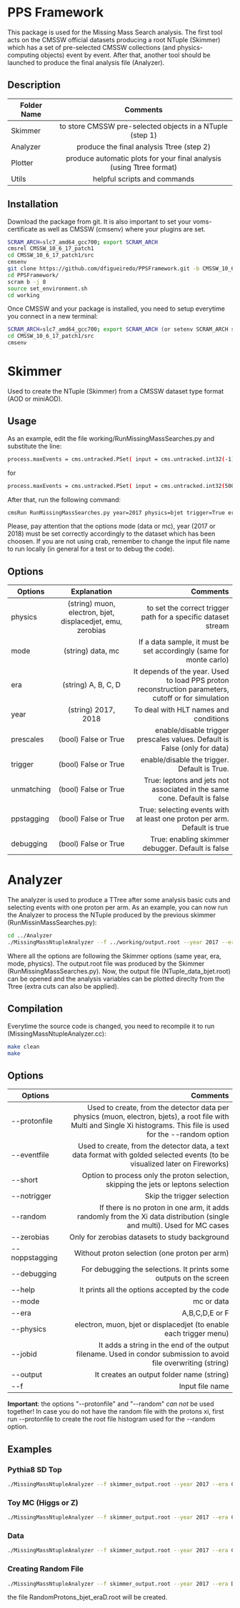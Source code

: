 # PPS Framework

This package is used for the Missing Mass Search analysis. The first tool acts on the CMSSW official datasets producing a root NTuple (Skimmer) which has a set of pre-selected CMSSW collections (and physics-computing objects) event by event. After that, another tool should be launched to produce the final analysis file (Analyzer). 

## Description

| Folder Name       | Comments |
| ------------- |:-------------:|
| Skimmer | to store CMSSW pre-selected objects in a NTuple (step 1)|
| Analyzer | produce the final analysis Ttree (step 2) |
| Plotter | produce automatic plots for your final analysis (using Ttree format) |
| Utils | helpful scripts and commands |

## Installation

Download the package from git. It is also important to set your voms-certificate as well as CMSSW (cmsenv) where your plugins are set. 

```bash
SCRAM_ARCH=slc7_amd64_gcc700; export SCRAM_ARCH
cmsrel CMSSW_10_6_17_patch1
cd CMSSW_10_6_17_patch1/src
cmsenv
git clone https://github.com/dfigueiredo/PPSFramework.git -b CMSSW_10_6_17_patch1_2023
cd PPSFramework/
scram b -j 8
source set_environment.sh
cd working
```

Once CMSSW and your package is installed, you need to setup everytime you connect in a new terminal:

```bash
SCRAM_ARCH=slc7_amd64_gcc700; export SCRAM_ARCH (or setenv SCRAM_ARCH slc7_amd64_gcc700 for tcsh) 
cd CMSSW_10_6_17_patch1/src
cmsenv
```

# Skimmer

Used to create the NTuple (Skimmer) from a CMSSW dataset type format (AOD or miniAOD).

## Usage

As an example, edit the file working/RunMissingMassSearches.py and substitute the line:

```bash
process.maxEvents = cms.untracked.PSet( input = cms.untracked.int32(-1) )
```

for


```bash
process.maxEvents = cms.untracked.PSet( input = cms.untracked.int32(5000) )
```

After that, run the following command:

```bash
cmsRun RunMissingMassSearches.py year=2017 physics=bjet trigger=True era=D mode=data
```

Please, pay attention that the options mode (data or mc), year (2017 or 2018) must be set correctly accordingly to the dataset which has been choosen. If you are not using crab, remember to change the input file name to run locally (in general for a test or to debug the code).

## Options

| Options       | Explanation | Comments |
| ------------- |:-------------:|-------------:|
| physics      | (string) muon, electron, bjet, displacedjet, emu, zerobias | to set the correct trigger path for a specific dataset stream |
| mode      | (string) data, mc | If a data sample, it must be set accordingly (same for monte carlo) |
| era      | (string) A, B, C, D | It depends of the year. Used to load PPS proton reconstruction parameters, cutoff or for simulation |
| year   | (string) 2017, 2018 | To deal with HLT names and conditions |
| prescales   | (bool) False or True | enable/disable trigger prescales values. Default is False (only for data) |
| trigger   | (bool) False or True | enable/disable the trigger. Default is True. |
| unmatching   | (bool) False or True | True: leptons and jets not associated in the same cone. Default is false |
| ppstagging   | (bool) False or True | True: selecting events with at least one proton per arm. Default is true |
| debugging   | (bool) False or True | True: enabling skimmer debugger. Default is false |

# Analyzer

The analyzer is used to produce a TTree after some analysis basic cuts and selecting events with one proton per arm. As an example, you can now run the Analyzer to process the NTuple produced by the previous skimmer (RunMissinMassSearches.py):

```bash
cd ../Analyzer
./MissingMassNtupleAnalyzer --f ../working/output.root --year 2017 --era D --mode data --physics bjet
```

Where all the options are following the Skimmer options (same year, era, mode, physics). The output.root file was produced by the Skimmer (RunMissingMassSearches.py). Now, the output file (NTuple_data_bjet.root) can be opened and the analysis variables can be plotted direclty from the Ttree (extra cuts can also be applied).

## Compilation

Everytime the source code is changed, you need to recompile it to run (MissingMassNtupleAnalyzer.cc):

```bash
make clean
make
```

## Options

| Options       | Comments |
| ------------- | -------------:|
| --protonfile | Used to create, from the detector data per physics (muon, electron, bjets), a root file with Multi and Single Xi histograms. This file is used for the --random option |
| --eventfile | Used to create, from the detector data, a text data format with golded selected events (to be visualized later on Fireworks) |
| --short | Option to process only the proton selection, skipping the jets or leptons selection |
| --notrigger | Skip the trigger selection |
| --random | If there is no proton in one arm, it adds randomly from the Xi data distribution (single and multi). Used for MC cases |
| --zerobias | Only for zerobias datasets to study background |
| --noppstagging | Without proton selection (one proton per arm) |
| --debugging | For debugging the selections. It prints some outputs on the screen |
| --help | It prints all the options accepted by the code |
| --mode | mc or data |
| --era | A,B,C,D,E or F |
| --physics | electron, muon, bjet or displacedjet (to enable each trigger menu) |
| --jobid | It adds a string in the end of the output filename. Used in condor submission to avoid file overwriting (string) |
| --output | It creates an output folder name (string) |
| --f | Input file name |

**Important**: the options "--protonfile" and "--random" *can not* be used together! In case you do not have the random file with the protons xi, first run --protonfile to create the root file histogram used for the --random option.

## Examples

### Pythia8 SD Top

```bash
./MissingMassNtupleAnalyzer --f skimmer_output.root --year 2017 --era C --mode mc --physics muon --random --jobid 0
```

### Toy MC (Higgs or Z)

```bash
./MissingMassNtupleAnalyzer --f skimmer_output.root --year 2017 --era C --mode mc --physics bjet --jobid 0
```

### Data 

```bash
./MissingMassNtupleAnalyzer --f skimmer_output.root --year 2017 --era C --mode data --physics displacedjet --jobid 0
```

### Creating Random File

```bash
./MissingMassNtupleAnalyzer --f skimmer_output.root --year 2017 --era D --mode data --physics bjet --protonfile
```

the file RandomProtons_bjet_eraD.root will be created.
